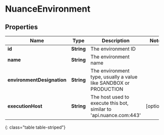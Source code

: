 # NuanceEnvironment


## Properties

| Name | Type | Description | Notes |
| ------------ | ------------- | ------------- | ------------- |
| **id** | **String** | The environment ID |  |
| **name** | **String** | The environment name |  |
| **environmentDesignation** | **String** | The environment type, usually a value like SANDBOX or PRODUCTION |  |
| **executionHost** | **String** | The host used to execute this bot, similar to 'api.nuance.com:443' |  [optional] |
{: class="table table-striped"}




